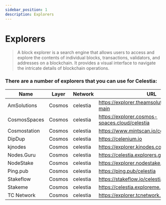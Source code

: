```yaml
---
sidebar_position: 1
description: Explorers
---
```


# Explorers

> A block explorer is a search engine that allows users to access and explore the contents of individual blocks, transactions, validators, and addresses on a blockchain. It provides a visual interface to navigate the intricate details of blockchain operations.

### There are a number of explorers that you can use for Celestia:

| Name | Layer | Network | URL |
| --- | --- | --- | --- |
| AmSolutions  | Cosmos | celestia | https://explorer.theamsolutions.info/celestia-main |
| CosmosSpaces | Cosmos | celestia | https://explorer.cosmos-spaces.cloud/celestia |
| Cosmostation | Cosmos | celestia | https://www.mintscan.io/celestia |
| DipDup | Cosmos | celestia | https://celenium.io |
| kjnodes | Cosmos | celestia | https://explorer.kjnodes.com/celestia |
| Nodes.Guru | Cosmos | celestia | https://celestia.explorers.guru|
| NodeStake | Cosmos | celestia | https://explorer.nodestake.top/celestia | 
| Ping.pub | Cosmos | celestia | https://ping.pub/celestia |
| Stakeflow| Cosmos | celestia | https://stakeflow.io/celestia |
| Stakeme | Cosmos | celestia | https://celestia.exploreme.pro |
| TC Network | Cosmos | celestia | https://explorer.tcnetwork.io/celestia |
